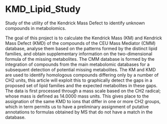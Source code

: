 # KMD_Lipid_Study
Study of the utility of the Kendrick Mass Defect to identify unknown compounds in metabolomics. 

The goal of this project is to calculate the Kendrick Mass (KM) and Kendrick Mass Defect (KMD) of the compounds of the CEU Mass Mediator (CMM) database, analyse them based on the patterns formed by the distinct lipid families, and obtain supplementary information on the two-dimensional formula of the missing metabolites. The CMM database is formed by the integration of compounds from the main metabolomic databases for a subsequent detection of potential missing metabolites. The KM and KMD are used to identify homologous compounds differing only by a number of CH2 units, this article will exploit this to graphically detect the gaps in a proposed set of lipid families and the expected metabolites in these gaps. The data is first processed through a mass scale based on the CH2 radical; whose mass is defined as 14.0000 mass units. This gives place to the assignation of the same KMD to ions that differ in one or more CH2 groups, which in term permits us to have a preliminary assignment of putative annotations to formulas obtained by MS that do not have a match in the database. 
